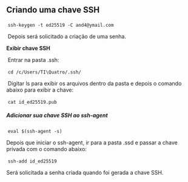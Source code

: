 ## Criando uma chave SSH

​	``ssh-keygen -t ed25519 -C and4@ymail.com``

​	Depois será solicitado a criação de uma senha.

**Exibir chave SSH**

​	Entrar na pasta .ssh:	

​	``cd /c/Users/TI\Quatro/.ssh/``

​	Digitar ls para exibir os arquivos dentro da pasta e depois o comando abaixo para exibir a chave:

​	``cat id_ed25519.pub``

##### Adicionar sua chave SSH ao ssh-agent

​	``eval $(ssh-agent -s)``

Depois que iniciar o ssh-agent, ir para a pasta .ssd e passar a chave privada com o comando abaixo:

​	``ssh-add id_ed25519``

Será solicitada a senha criada quando foi gerada a chave SSH.